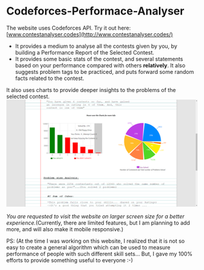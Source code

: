 # Codeforces-Performace-Analyser
The website uses Codeforces API. Try it out here: [www.contestanalyser.codes](http://www.contestanalyser.codes/)

* It provides a medium to analyse all the contests given by you, by building a Performance Report of the Selected Contest.
* It provides some basic stats of the contest, and several statements based on your performance compared with others __relatively__. It also suggests problem tags to be practiced, and puts forward some random facts related to the contest.

It also uses charts to provide deeper insights to the problems of the selected contest.
![Charts Screenshot](https://github.com/99SharmaTushar/Codeforces-Performace-Analyser/blob/master/Charts%20cf.png)

*You are requested to visit the website on larger screen size for a better experience.*(Currently, there are limited features, but I am planning to add more, and will also make it mobile responsive.)

PS: (At the time I was working on this website, I realized that it is not so easy to create a general algorithm which can be used to measure performance of people with such different skill sets... But, I gave my 100% efforts to provide something useful to everyone :-)
